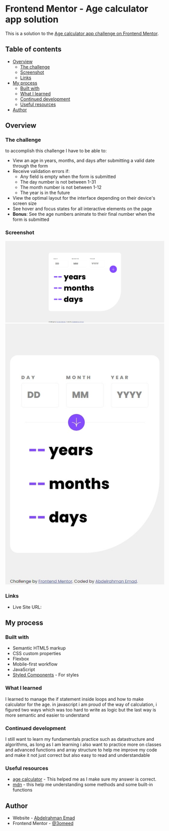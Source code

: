 # Frontend Mentor - Age calculator app solution

This is a solution to the [Age calculator app challenge on Frontend Mentor](https://www.frontendmentor.io/challenges/age-calculator-app-dF9DFFpj-Q).

## Table of contents

- [Overview](#overview)
  - [The challenge](#the-challenge)
  - [Screenshot](#screenshot)
  - [Links](#links)
- [My process](#my-process)
  - [Built with](#built-with)
  - [What I learned](#what-i-learned)
  - [Continued development](#continued-development)
  - [Useful resources](#useful-resources)
- [Author](#author)

## Overview

### The challenge

to accomplish this challenge I have to be able to:

- View an age in years, months, and days after submitting a valid date through the form
- Receive validation errors if:
  - Any field is empty when the form is submitted
  - The day number is not between 1-31
  - The month number is not between 1-12
  - The year is in the future
- View the optimal layout for the interface depending on their device's screen size
- See hover and focus states for all interactive elements on the page
- **Bonus**: See the age numbers animate to their final number when the form is submitted

### Screenshot

![desktop](./assets/images/screenshot-desktop.jpeg)
![mobile](./assets/images/Web%20capture_31-7-2023_22147_.jpeg)

### Links

- Live Site URL: [](https://3omeed.github.io/age-calculator-app/)

## My process

### Built with

- Semantic HTML5 markup
- CSS custom properties
- Flexbox
- Mobile-first workflow
- JavaScript
- [Styled Components](https://styled-components.com/) - For styles

### What I learned

I learned to manage the if statement inside loops and how to make calculator for the age.
in javascript i am proud of the way of calculation, i figured two ways which was too hard to write as logic but the last way is more semantic and easier to understand

### Continued development

I still want to learn my fundamentals practice such as datastructure and algorithms, as long as I am learning
i also want to practice more on classes and advanced functions and array structure to help me improve my code and make it not just correct but also easy to read and understandable

### Useful resources

- [age calculator](https://www.agecalc.com) - This helped me as I make sure my answer is correct.
- [mdn](https://developer.mozilla.org/en-US/) - this help me understanding some methods and some built-in functions

## Author

- Website - [Abdelrahman Emad](https://www.linkedin/profile/abdulrahmanemad)
- Frontend Mentor - [@3omeed](https://www.frontendmentor.io/profile/3omeed)

